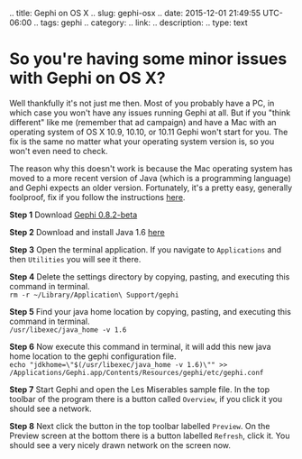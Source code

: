 .. title: Gephi on OS X
.. slug: gephi-osx
.. date: 2015-12-01 21:49:55 UTC-06:00
.. tags: gephi
.. category: 
.. link: 
.. description: 
.. type: text

# So you're having some minor issues with Gephi on OS X?

Well thankfully it's not just me then. Most of you probably have a PC, in which case you won't have
any issues running Gephi at all. But if you "think different" like me (remember that ad campaign)
and have a Mac with an operating system of OS X 10.9, 10.10, or 10.11 Gephi won't start for you. The
fix is the same no matter what your operating system version is, so you won't even need to check.

The reason why this doesn't work is because the Mac operating system has moved to a more recent
version of Java (which is a programming language) and Gephi expects an older version. Fortunately,
it's a pretty easy, generally foolproof, fix if you follow the instructions
[here](http://sumnous.github.io/blog/2014/07/24/gephi-on-mac/).

**Step 1** Download [Gephi 0.8.2-beta](http://gephi.github.io)

**Step 2** Download and install Java 1.6 [here](http://support.apple.com/kb/DL1572)

**Step 3** Open the terminal application. If you navigate to `Applications` and then `Utilities` you
will see it there.

**Step 4** Delete the settings directory by copying, pasting, and executing this command in terminal. <br/>
`rm -r ~/Library/Application\ Support/gephi`

**Step 5** Find your java home location by copying, pasting, and executing this command in terminal.  <br/>
`/usr/libexec/java_home -v 1.6`

**Step 6** Now execute this command in terminal, it will add this new java home location to the
gephi configuration file. <br/>
`echo "jdkhome=\"$(/usr/libexec/java_home -v 1.6)\"" >> /Applications/Gephi.app/Contents/Resources/gephi/etc/gephi.conf`

**Step 7** Start Gephi and open the Les Miserables sample file. In the top toolbar of the program
there is a button called `Overview`, if you click it you should see a network.

**Step 8** Next click the button in the top toolbar labelled `Preview`. On the Preview screen at the
bottom there is a button labelled `Refresh`, click it. You should see a very nicely drawn network on
the screen now. 
